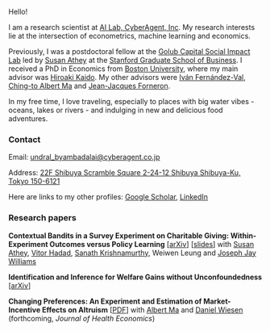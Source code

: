 Hello! 

I am a research scientist at [AI Lab, CyberAgent, Inc](https://cyberagent.ai/ailab/research/). My research interests lie at the intersection of econometrics, machine learning and economics. 

Previously, I was a postdoctoral fellow at the [Golub Capital Social Impact Lab](https://www.gsb.stanford.edu/faculty-research/centers-initiatives/sil) led by [Susan Athey](https://athey.people.stanford.edu) at the [Stanford Graduate School of Business](https://www.gsb.stanford.edu). I received a PhD in Economics from [Boston University](https://www.bu.edu/econ/), where my main advisor was [Hiroaki Kaido](http://people.bu.edu/hkaido/). My other advisors were [Iván Fernández-Val](https://sites.bu.edu/ivanf/), [Ching-to Albert Ma](https://people.bu.edu/ma/) and [Jean-Jacques Forneron](http://jjforneron.com).

In my free time, I love traveling, especially to places with big water vibes - oceans, lakes or rivers - and indulging in new and delicious food adventures.

### Contact
Email: [undral_byambadalai@cyberagent.co.jp](mailto:undral_byambadalai@cyberagent.co.jp)

Address: [22F Shibuya Scramble Square 2-24-12 Shibuya Shibuya-Ku, Tokyo 150-6121](https://www.cyberagent.co.jp/en/corporate/access/shibuyascramblesquare/)


Here are links to my other profiles: [Google Scholar](https://scholar.google.com/citations?user=mCFLjwEAAAAJ&hl=en&authuser=1), [LinkedIn](https://www.linkedin.com/in/undralbyambadalai/)


     
### Research papers
**Contextual Bandits in a Survey Experiment on Charitable Giving: Within-Experiment Outcomes versus Policy Learning** [[arXiv](https://arxiv.org/abs/2211.12004)] [[slides](https://undara.github.io/contextual_charitable_giving_slides.pdf)]
with [Susan Athey](https://athey.people.stanford.edu), [Vitor Hadad](https://halflearned.com), [Sanath Krishnamurthy](https://sites.google.com/view/sanath-kumar/), Weiwen Leung and [Joseph Jay Williams](http://www.josephjaywilliams.com) 


**Identification and Inference for Welfare Gains without Unconfoundedness** [[arXiv](https://arxiv.org/abs/2207.04314)]



**Changing Preferences: An Experiment and Estimation of Market-Incentive Effects on Altruism** [[PDF](https://undara.github.io/docs/preferences-market_March2022.pdf)]
with [Albert Ma](http://people.bu.edu/ma/) and [Daniel Wiesen](https://sites.google.com/site/danielwiesen1/) (forthcoming, _Journal of Health Economics_)



